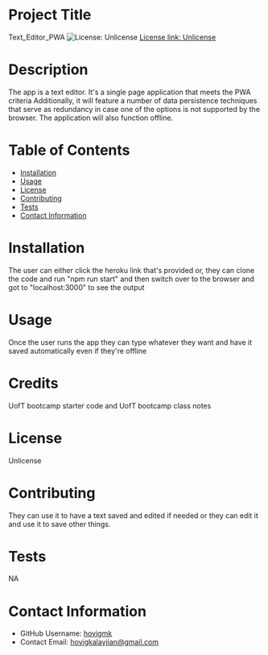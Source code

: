 
# Project Title
Text_Editor_PWA
![License: Unlicense](https://img.shields.io/badge/license-Unlicense-blue.svg)
[License link: Unlicense](http://unlicense.org/)
# Description
The app is a text editor. It's a single page application that meets the PWA criteria Additionally, it will feature a number of data persistence techniques that serve as redundancy in case one of the options is not supported by the browser. The application will also function offline.
# Table of Contents 
* [Installation](#Installation)
* [Usage](#Usage)
* [License](#Installation)
* [Contributing](#Contributing)
* [Tests](#Tests)
* [Contact Information](#Contact-Information)
  
# Installation
The user can either click the heroku link that's provided or, they can clone the code and run "npm run start" and then switch over to the browser and got to "localhost:3000" to see the output
# Usage
Once the user runs the app they can type whatever they want and have it saved automatically even if they're offline
# Credits
UofT bootcamp starter code and UofT bootcamp class notes
# License 
Unlicense
# Contributing 
They can use it to have a text saved and edited if needed or they can edit it and use it to save other things.
# Tests
NA
# Contact Information 
* GitHub Username: [hovigmk](https://www.github.com/hovigmk)
* Contact Email: hovigkalayjian@gmail.com
